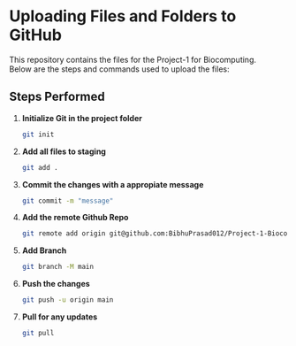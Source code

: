 # Uploading Files and Folders to GitHub

This repository contains the files for the Project-1 for Biocomputing.  
Below are the steps and commands used to upload the files:

## Steps Performed

1. **Initialize Git in the project folder**
   ```bash
   git init
2. **Add all files to staging**
   ```bash
   git add .
3. **Commit the changes with a appropiate message**
   ```bash
   git commit -m "message"
4. **Add the remote Github Repo**
   ```bash
   git remote add origin git@github.com:BibhuPrasad012/Project-1-Biocomputing.git
5. **Add Branch**
   ```bash
   git branch -M main
6. **Push the changes**
   ```bash
   git push -u origin main
7. **Pull for any updates**
   ```bash
   git pull
   

